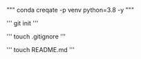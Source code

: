 """
conda creqate -p venv python=3.8 -y
"""

'''
git init
'''

'''
touch .gitignore
'''

'''
touch README.md
'''